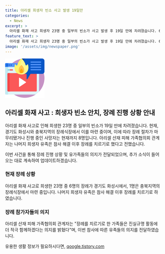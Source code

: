 ```yaml
---
title: 아리셀 희생자 빈소 사고 발생 19일만
categories:
  - News
excerpt: >
  아리셀 화재 사고 희생자 23명 중 일부의 빈소가 사고 발생 후 19일 만에 차려졌습니다. 6명의 빈소는 경기도 화성시에, 1명은 충북지역의 장례식장에 마련됐으며, 현재까지 장례 절차가 마무리됐거나 진행 중인 사망자는 8명입니다. 아리셀 산재 피해 가족협의회 관계자는 진실규명 활동에 더 적극 함께하겠다며, 나머지 희생자 유족은 참사 해결 이후 장례를 치르기로 했다고 전했습니다. #아리셀 #희생자 #장례
feature_text: >
  아리셀 화재 사고 희생자 23명 중 일부의 빈소가 사고 발생 후 19일 만에 차려졌습니다. 6명의 빈소는 경기도 화성시에, 1명은 충북지역의 장례식장에 마련됐으며, 현재까지 장례 절차가 마무리됐거나 진행 중인 사망자는 8명입니다. 아리셀 산재 피해 가족협의회 관계자는 진실규명 활동에 더 적극 함께하겠다며, 나머지 희생자 유족은 참사 해결 이후 장례를 치르기로 했다고 전했습니다. #아리셀 #희생자 #장례
image: '/assets/img/newspaper.png'
---
```


<p><img src="/assets/img/news.png" alt="rentncar 속보" /></p>

<h2>아리셀 화재 사고 : 희생자 빈소 안치, 장례 진행 상황 안내</h2>

<p>아리셀 화재 사고로 인해 희생한 23명 중 일부의 빈소가 19일 만에 차려졌습니다. 현재, 경기도 화성시와 충북지역의 장례식장에서 이를 마련 중이며, 이에 따라 장례 절차가 마무리됐거나 진행 중인 사망자는 현재까지 8명입니다. 아리셀 산재 피해 가족협의회 관계자는 나머지 희생자 유족은 참사 해결 이후 장례를 치르기로 했다고 전했습니다.</p>

<p>이번 사건을 통해 장례 진행 상황 및 유가족들의 의지가 전달되었으며, 추가 소식이 들어오는 대로 계속하여 업데이트하겠습니다. </p>

<h3>현재 장례 상황</h3>

<p>아리셀 화재 사고로 희생한 23명 중 6명의 장례가 경기도 화성시에서, 1명은 충북지역의 장례식장에서 마련 중입니다. 나머지 희생자 유족은 참사 해결 이후 장례를 치르기로 하였습니다.</p>

<h3>장례 참가자들의 의지</h3>

<p>아리셀 산재 피해 가족협의회 관계자는 "장례를 치르기로 한 가족들은 진실규명 활동에 더 적극 함께하겠다는 의지를 밝혔다"며, 이번 참사에 따른 유족들의 의지를 전달하였습니다.</p>
유용한 생활 정보가 필요하시다면, <a href="https://qoogle.tistory.com" rel="dofollow">qoogle.tistory.com</a>


